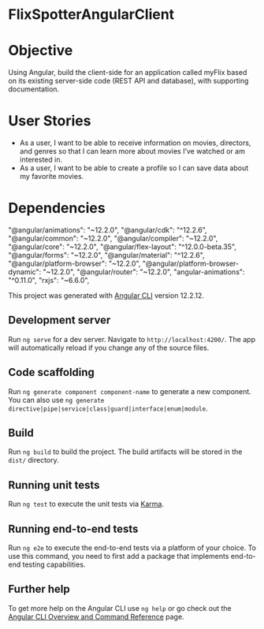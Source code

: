 # FlixSpotterAngularClient

# Objective

Using Angular, build the client-side for an application called myFlix based on its existing server-side code (REST API and database), with supporting documentation.

# User Stories
* As a user, I want to be able to receive information on movies, directors, and genres so that I can learn more about movies I’ve watched or am interested in.
* As a user, I want to be able to create a profile so I can save data about my favorite movies.
# Dependencies
"@angular/animations": "~12.2.0",
"@angular/cdk": "^12.2.6",
"@angular/common": "~12.2.0",
"@angular/compiler": "~12.2.0",
"@angular/core": "~12.2.0",
"@angular/flex-layout": "^12.0.0-beta.35",
"@angular/forms": "~12.2.0",
"@angular/material": "^12.2.6",
"@angular/platform-browser": "~12.2.0",
"@angular/platform-browser-dynamic": "~12.2.0",
"@angular/router": "~12.2.0",
"angular-animations": "^0.11.0",
"rxjs": "~6.6.0",

This project was generated with [Angular CLI](https://github.com/angular/angular-cli) version 12.2.12.

## Development server

Run `ng serve` for a dev server. Navigate to `http://localhost:4200/`. The app will automatically reload if you change any of the source files.

## Code scaffolding

Run `ng generate component component-name` to generate a new component. You can also use `ng generate directive|pipe|service|class|guard|interface|enum|module`.

## Build

Run `ng build` to build the project. The build artifacts will be stored in the `dist/` directory.

## Running unit tests

Run `ng test` to execute the unit tests via [Karma](https://karma-runner.github.io).

## Running end-to-end tests

Run `ng e2e` to execute the end-to-end tests via a platform of your choice. To use this command, you need to first add a package that implements end-to-end testing capabilities.

## Further help

To get more help on the Angular CLI use `ng help` or go check out the [Angular CLI Overview and Command Reference](https://angular.io/cli) page.
